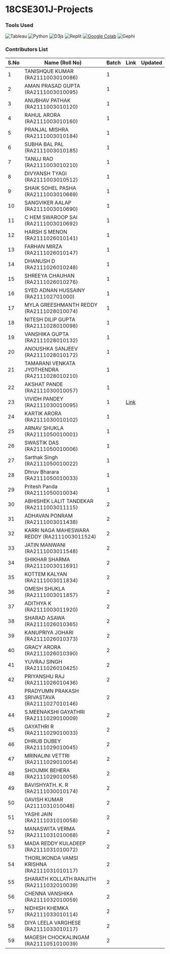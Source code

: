 # 18CSE301J-Projects

### Tools Used
![Tableau](https://img.shields.io/badge/Tableau-E97627?style=for-the-badge&logo=Tableau&logoColor=white) ![Python](https://img.shields.io/badge/Python-FFD43B?style=for-the-badge&logo=python&logoColor=blue) ![D3js](https://img.shields.io/badge/d3.js-F9A03C?style=for-the-badge&logo=d3.js&logoColor=white) ![Replit](https://img.shields.io/badge/Replit-DD1200?style=for-the-badge&logo=Replit&logoColor=white) [![Google Colab](https://img.shields.io/badge/Google%20Colab-white?style=for-the-badge&logo=google-colab&logoColor=orange&color=orange)](https://colab.research.google.com/) ![Gephi](https://img.shields.io/badge/Gephi-white?style=for-the-badge&color=black)






### Contributors List 
| S.No | Name  (Roll No)           | Batch | Link | Updated |
|------|---------------------------|-------|------|---------|
| 1    | TANISHQUE KUMAR (RA2111003010086)          | 1     |      |         |
| 2    | AMAN PRASAD GUPTA (RA2111003010095)        | 1     |      |         |
| 3    | ANUBHAV PATHAK (RA2111003010120)           | 1     |      |         |
| 4    | RAHUL ARORA (RA2111003010160)             | 1     |      |         |
| 5    | PRANJAL MISHRA (RA2111003010184)           | 1     |      |         |
| 6    | SUBHA BAL PAL (RA2111003010185)            | 1     |      |         |
| 7    | TANUJ RAO  (RA2111003010210)               | 1     |      |         |
| 8    | DIVYANSH TYAGI (RA2111003010512)           | 1     |      |         |
| 9    | SHAIK SOHEL PASHA (RA2111003010669)        | 1     |      |         |
| 10   | SANGVIKER AALAP (RA2111003010690)          | 1     |      |         |
| 11   | C HEM SWAROOP SAI (RA2111003010692)        | 1     |      |         |
| 12   | HARSH S MENON (RA2111026010141)            | 1     |      |         |
| 13   | FARHAN MIRZA (RA2111026010147)             | 1     |      |         |
| 14   | DHANUSH D  (RA2111026010248)               | 1     |      |         |
| 15   | SHREEYA CHAUHAN (RA2111026010276)          | 1     |      |         |
| 16   | SYED ADNAN HUSSAINY (RA211102701000)      | 1     |      |         |
| 17   | MYLA GREESHMANTH REDDY (RA2111028010074)   | 1     |      |         |
| 18   | NITESH DILIP GUPTA (RA2111028010098)       | 1     |      |         |
| 19   | VANSHIKA GUPTA (RA2111028010132)           | 1     |      |         |
| 20   | ANOUSHKA SANJEEV (RA2111028010172)         | 1     |      |         |
| 21   | TAMARANI VENKATA JYOTHENDRA (RA2111028010210)| 1     |      |         |
| 22   | AKSHAT PANDE  (RA2111030010057)            | 1     |      |         |
| 23   | VIVIDH PANDEY (RA2111030010095)            | 1     |[Link](https://infoviz095.netlify.app/)      |         |
| 24   | KARTIK ARORA (RA2111030010102)             | 1     |      |         |
| 25   | ARNAV SHUKLA (RA2111050010001)             | 1     |      |         |
| 26   | SWASTIK DAS  (RA2111050010006)             | 1     |      |         |
| 27   | Sarthak Singh (RA2111050010022)             | 1     |      |         |
| 28   | Dhruv Bharara (RA2111050010033)            | 1     |      |         |
| 29   | Pritesh Panda (RA2111050010034)            | 1     |      |         |
| 30   | ABHISHEK LALIT TANDEKAR (RA2111003011115)            | 2     |      |         |
| 31   | ADHAVAN PONRAM (RA2111003011438)            | 2     |      |         |
| 32   | KARRI NAGA MAHESWARA REDDY (RA2111003011524)            | 2     |      |         |
| 33   | JATIN MANWANI (RA2111003011548)            | 2     |      |         |
| 34   | SHIKHAR SHARMA (RA2111003011691)            | 2     |      |         |
| 35   | KOTTEM KALYAN (RA2111003011834)            | 2     |      |         |
| 36   | OMESH SHUKLA (RA2111003011857)            | 2     |      |         |
| 37   | ADITHYA K (RA2111003011920)            | 2     |      |         |
| 38   | SHARAD ASAWA (RA2111026010365)            | 2     |      |         |
| 39   | KANUPRIYA JOHARI (RA2111026010373)            | 2     |      |         |
| 40   | GRACY ARORA (RA2111026010390)            | 2     |      |         |
| 41   | YUVRAJ SINGH (RA2111026010425)            | 2     |      |         |
| 42   | PRIYANSHU RAJ (RA2111026010436)            | 2     |      |         |
| 43   | PRADYUMN PRAKASH SRIVASTAVA (RA2111027010146)            | 2     |      |         |
| 44   | S.MEENAKSHI GAYATHRI (RA2111029010009)            | 2     |      |         |
| 45   | GAYATHRI R (RA2111029010033)            | 2     |      |         |
| 46   | DHRUB DUBEY (RA2111029010045)            | 2     |      |         |
| 47   | MRINALINI VETTRI (RA2111029010054)            | 2     |      |         |
| 48   | SHOUMIK BEHERA (RA2111029010058)            | 2     |      |         |
| 49   | BAVISHYATH. K. R (RA2111030010174)            | 2     |      |         |
| 50   | GAVISH KUMAR (A2111031010048)            | 2     |               |      |         |
| 51   | YASHI JAIN (RA2111031010058)            | 2     |               |      |         |
| 52   | MANASWITA VERMA (RA2111031010068)            | 2     |               |      |         |
| 53   | MADA REDDY KULADEEP (RA2111031010072)            | 2     |               |      |         |
| 54   | THORLIKONDA VAMSI KRISHNA (RA2111031010117)            | 2     |               |      |         |
| 55   | SHARATH KOLLATH RANJITH (RA2111032010039)            | 2     |               |      |         |
| 56   | CHENNA VANSHIKA (RA2111032010059)            | 2     |               |      |         |
| 57   | NIDHISH KHEMKA (RA2111033010114)            | 2     |               |      |         |
| 58   | DIYA LEELA VARGHESE (RA2111033010117)            | 2     |               |      |         |
| 59   | MAGESH CHOCKALINGAM (RA2111051010039)            | 2     |               |      |         |
